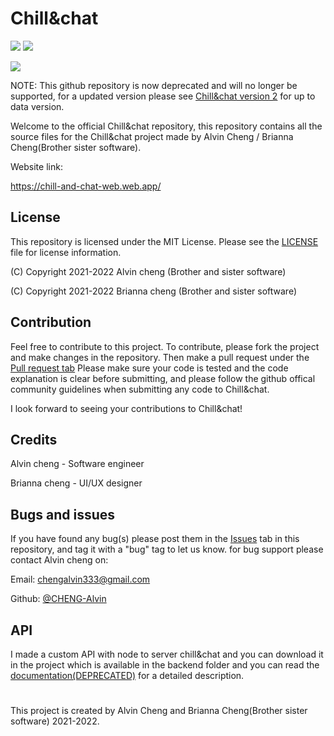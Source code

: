 # Chill&chat
![](https://img.shields.io/github/repo-size/Chill-and-chat/Chill-chat)   ![](https://img.shields.io/github/v/release/Chill-and-chat/Chill-chat)

![](https://github.com/Chill-and-chat/Chill-chat/blob/master/Frontend/web/src/content/logo.svg)

NOTE: This github repository is now deprecated and will no longer be supported, for a updated version please see [Chill&chat version 2](https://github.com/chill-and-chat/chill-chat-v2/) for up to data version.

Welcome to the official Chill&chat repository, this repository contains all the source files for the Chill&chat project made by Alvin Cheng / Brianna Cheng(Brother sister software).

Website link:

https://chill-and-chat-web.web.app/

## License

This repository is licensed under the MIT License. Please see the [LICENSE](https://github.com/Chill-and-chat/Chill-chat/blob/master/LICENSE) file for license information.

(C) Copyright 2021-2022 Alvin cheng (Brother and sister software)

(C) Copyright 2021-2022 Brianna cheng (Brother and sister software)

## Contribution

Feel free to contribute to this project. To contribute, please fork the project and make changes in the repository. Then make a pull request under the [Pull request tab](https://github.com/Chill-and-chat/Chill-chat/pulls) Please make sure your code is tested and the code explanation is clear before submitting, and please follow the github offical community guidelines when submitting any code to Chill&chat.

I look forward to seeing your contributions to Chill&chat!


## Credits

Alvin cheng - Software engineer 

Brianna cheng - UI/UX designer

## Bugs and issues

If you have found any bug(s) please post them in the [Issues](https://github.com/Chill-and-chat/Chill-chat/issues) tab in this repository, and tag it with a "bug" tag to let us know. for bug support please contact Alvin cheng on:

Email:
chengalvin333@gmail.com

Github:
[@CHENG-Alvin](https://github.com/CHENG-Alvin)

## API
I made a custom API with node to server chill&chat and you can download it in the project which is available in the backend folder and you can read the [documentation(DEPRECATED)](https://github.com/Chill-and-chat/Chill-chat/blob/master/DEPRECATED/APIDocumentation.md) for a detailed description.

#

This project is created by Alvin Cheng and Brianna Cheng(Brother sister software) 2021-2022.
